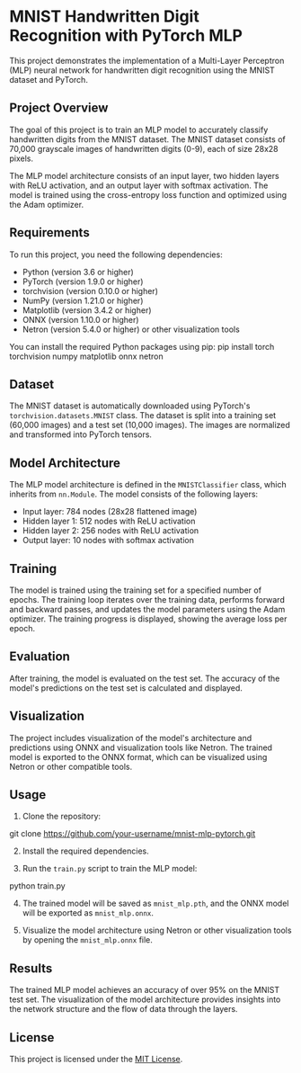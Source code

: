 # MNIST Handwritten Digit Recognition with PyTorch MLP

This project demonstrates the implementation of a Multi-Layer Perceptron (MLP) neural network for handwritten digit recognition using the MNIST dataset and PyTorch.

## Project Overview

The goal of this project is to train an MLP model to accurately classify handwritten digits from the MNIST dataset. The MNIST dataset consists of 70,000 grayscale images of handwritten digits (0-9), each of size 28x28 pixels.

The MLP model architecture consists of an input layer, two hidden layers with ReLU activation, and an output layer with softmax activation. The model is trained using the cross-entropy loss function and optimized using the Adam optimizer.

## Requirements

To run this project, you need the following dependencies:

- Python (version 3.6 or higher)
- PyTorch (version 1.9.0 or higher)
- torchvision (version 0.10.0 or higher)
- NumPy (version 1.21.0 or higher)
- Matplotlib (version 3.4.2 or higher)
- ONNX (version 1.10.0 or higher)
- Netron (version 5.4.0 or higher) or other visualization tools

You can install the required Python packages using pip:
pip install torch torchvision numpy matplotlib onnx netron

## Dataset

The MNIST dataset is automatically downloaded using PyTorch's `torchvision.datasets.MNIST` class. The dataset is split into a training set (60,000 images) and a test set (10,000 images). The images are normalized and transformed into PyTorch tensors.

## Model Architecture

The MLP model architecture is defined in the `MNISTClassifier` class, which inherits from `nn.Module`. The model consists of the following layers:

- Input layer: 784 nodes (28x28 flattened image)
- Hidden layer 1: 512 nodes with ReLU activation
- Hidden layer 2: 256 nodes with ReLU activation
- Output layer: 10 nodes with softmax activation

## Training

The model is trained using the training set for a specified number of epochs. The training loop iterates over the training data, performs forward and backward passes, and updates the model parameters using the Adam optimizer. The training progress is displayed, showing the average loss per epoch.

## Evaluation

After training, the model is evaluated on the test set. The accuracy of the model's predictions on the test set is calculated and displayed.

## Visualization

The project includes visualization of the model's architecture and predictions using ONNX and visualization tools like Netron. The trained model is exported to the ONNX format, which can be visualized using Netron or other compatible tools.

## Usage

1. Clone the repository:

git clone https://github.com/your-username/mnist-mlp-pytorch.git

2. Install the required dependencies.

3. Run the `train.py` script to train the MLP model:

python train.py

4. The trained model will be saved as `mnist_mlp.pth`, and the ONNX model will be exported as `mnist_mlp.onnx`.

5. Visualize the model architecture using Netron or other visualization tools by opening the `mnist_mlp.onnx` file.

## Results

The trained MLP model achieves an accuracy of over 95% on the MNIST test set. The visualization of the model architecture provides insights into the network structure and the flow of data through the layers.

## License

This project is licensed under the [MIT License](LICENSE).

